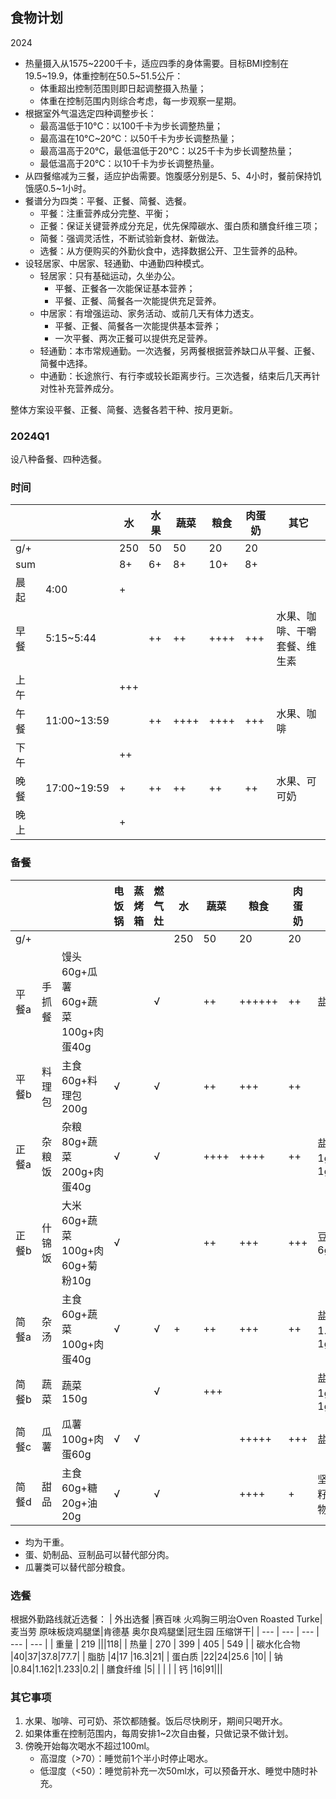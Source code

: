 ## 食物计划
2024

- 热量摄入从1575\~2200千卡，适应四季的身体需要。目标BMI控制在19.5\~19.9，体重控制在50.5\~51.5公斤：
    - 体重超出控制范围则即日起调整摄入热量；
    - 体重在控制范围内则综合考虑，每一步观察一星期。
- 根据室外气温选定四种调整步长：
    - 最高温低于10°C：以100千卡为步长调整热量；
    - 最高温在10°C\~20°C：以50千卡为步长调整热量；
    - 最高温高于20°C，最低温低于20°C：以25千卡为步长调整热量；
    - 最低温高于20°C：以10千卡为步长调整热量。
- 从四餐缩减为三餐，适应护齿需要。饱腹感分别是5、5、4小时，餐前保持饥饿感0.5\~1小时。
- 餐谱分为四类：平餐、正餐、简餐、选餐。
    - 平餐：注重营养成分完整、平衡；
    - 正餐：保证关键营养成分充足，优先保障碳水、蛋白质和膳食纤维三项；
    - 简餐：强调灵活性，不断试验新食材、新做法。
    - 选餐：从方便购买的外勤伙食中，选择数据公开、卫生营养的品种。
- 设轻居家、中居家、轻通勤、中通勤四种模式。
    - 轻居家：只有基础运动，久坐办公。
        - 平餐、正餐各一次能保证基本营养；
        - 平餐、正餐、简餐各一次能提供充足营养。
    - 中居家：有增强运动、家务活动、或前几天有体力透支。
        - 平餐、正餐、简餐各一次能提供基本营养；
        - 一次平餐、两次正餐可以提供充足营养。
    - 轻通勤：本市常规通勤。一次选餐，另两餐根据营养缺口从平餐、正餐、简餐中选择。
    - 中通勤：长途旅行、有行李或较长距离步行。三次选餐，结束后几天再针对性补充营养成分。

整体方案设平餐、正餐、简餐、选餐各若干种、按月更新。

### 2024Q1

设八种备餐、四种选餐。

### 时间

| | | 水 | 水果 | 蔬菜 | 粮食 | 肉蛋奶 | 其它 |
| --- |--- |--- |--- |--- |--- |--- |--- |
| g/+ |  | 250 | 50 | 50 | 20 | 20 |  |
| sum |  | 8+ | 6+ | 8+ | 10+ | 8+ | |
| 晨起 | 4:00 | + |  | | | |  |
| 早餐 | 5:15\~5:44 |  | ++ | ++ | ++++ | +++ | 水果、咖啡、干嚼套餐、维生素 |
| 上午 |  | +++ |  | | | |  |
| 午餐 | 11:00\~13:59 | | ++ |++++| ++++ | +++ | 水果、咖啡 |
| 下午 | | ++ |  | | | |  |
| 晚餐 | 17:00\~19:59 | + | ++ | ++ | ++ | ++ | 水果、可可奶 |
| 晚上 | | + |  |  |  | | |

### 备餐

| | | | 电饭锅 | 蒸烤箱 | 燃气灶 | 水 | 蔬菜 | 粮食 | 肉蛋奶 | 其它 |
| --- |--- |--- |--- |--- |--- |--- |--- | --- | --- | --- |
| g/+ | | |  |  |  | 250 | 50 | 20 | 20 |  |
| 平餐a |手抓餐| 馒头60g+瓜薯60g+蔬菜100g+肉蛋40g |  |  | √ |  | ++ | ++++++ | ++ | 盐0.5g |
| 平餐b |料理包| 主食60g+料理包200g |√| |√| |++|+++|++| |
| 正餐a |杂粮饭| 杂粮80g+蔬菜200g+肉蛋40g |√| |√|  | ++++ | ++++ | ++| 盐1g+油1g |
| 正餐b |什锦饭| 大米60g+蔬菜100g+肉60g+菊粉10g |√| | | |++|+++|+++|豆瓣酱6g|
| 简餐a |杂汤| 主食60g+蔬菜100g+肉蛋40g | √ |  | √ |+| ++ | +++ | ++ | 盐1.5g+油1g |
| 简餐b |蔬菜| 蔬菜150g | | |√| |+++| | |盐1g+油1g |
| 简餐c |瓜薯| 瓜薯100g+肉蛋60g |√|√| | | |+++++|+++|盐1g|
| 简餐d |甜品| 主食60g+糖20g+油20g |√||√| | |++++|+|坚果油籽混合物|

- 均为干重。
- 蛋、奶制品、豆制品可以替代部分肉。
- 瓜薯类可以替代部分粮食。


### 选餐

根据外勤路线就近选餐：
| 外出选餐 |赛百味 火鸡胸三明治Oven Roasted Turke|麦当劳 原味板烧鸡腿堡|肯德基 奥尔良鸡腿堡|冠生园 压缩饼干|
| --- | --- | --- | --- | --- |
| 重量 | 219 |||118|
| 热量 | 270 | 399 | 405 | 549 |
| 碳水化合物 |40|37|37.8|77.7|
| 脂肪 |4|17 |16.3|21|
| 蛋白质 |22|24|25.6 |10|
| 钠 |0.84|1.162|1.233|0.2|
| 膳食纤维 |5| | | |
| 钙 |16|91|||

### 其它事项 

1. 水果、咖啡、可可奶、茶饮都随餐。饭后尽快刷牙，期间只喝开水。
1. 如果体重在控制范围内，每周安排1\~2次自由餐，只做记录不做计划。
1. 傍晚开始每次喝水不超过100ml。
    - 高湿度（>70）：睡觉前1个半小时停止喝水。
    - 低湿度（<50）：睡觉前补充一次50ml水，可以预备开水、睡觉中随时补充。